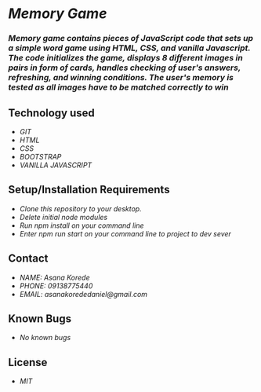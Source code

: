 # _Memory Game_
### _Memory game contains pieces of JavaScript code that sets up a simple word game using HTML, CSS, and vanilla Javascript. The code initializes the game, displays 8 different images in pairs in form of cards, handles checking of user's answers, refreshing, and winning conditions. The user's memory is tested as all images have to be matched correctly to win_

## Technology used
* _GIT_
* _HTML_
* _CSS_
* _BOOTSTRAP_
* _VANILLA JAVASCRIPT_


## Setup/Installation Requirements
* _Clone this repository to your desktop._
* _Delete initial node modules_
* _Run npm install on your command line_
* _Enter npm run start on your command line to project to dev sever_

## Contact
* _NAME: Asana Korede_
* _PHONE: 09138775440_
* _EMAIL: asanakorededaniel@gmail.com_

## Known Bugs
* _No known bugs_

## License
* _MIT_